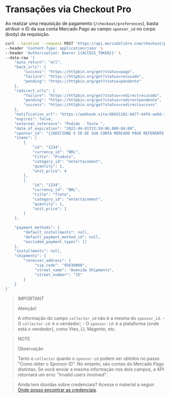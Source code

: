 # Transações via Checkout Pro

Ao realizar uma requisição de pagamento (`/checkout/preferences`), basta atribuir o ID da sua conta Mercado Pago ao campo `sponsor_id` no corpo (body) da requisição.

```bash
curl --location --request POST 'https://api.mercadolibre.com/checkout/preferences' \
--header 'Content-Type: application/json' \
--header 'Authorization: Bearer {{ACCESS_TOKEN}}' \
--data-raw '{
    "auto_return": "all",
    "back_urls": {
        "success": "https://httpbin.org/get?status=pago",
        "failure": "https://httpbin.org/get?status=recusado",
        "pending": "https://httpbin.org/get?status=pendente"
    },
    "redirect_urls": {
        "failure": "https://httpbin.org/get?status=redirectrecusado",
        "pending": "https://httpbin.org/get?status=redirectpendente",
        "success": "https://httpbin.org/get?status=redirectsuccess"
    },
    "notification_url": "https://webhook.site/d69d1102-b677-44f6-ae6d-104a7e813b93",
    "expires": false,
    "external_reference": "Pedido - Teste ",
    "date_of_expiration": "2022-04-01T22:59:00.000-04:00",
    "sponsor_id": "{{ADICIONE O ID DE SUA CONTA MERCADO PAGO REFERENTE A SUA PLATAFORMA}}",
    "items": [
        {
            "id": "1234",
            "currency_id": "BRL",
            "title": "Produto",
            "category_id": "entertainment",
            "quantity": 1,
            "unit_price": 4
        },
        {
            "id": "1234",
            "currency_id": "BRL",
            "title": "frete",
            "category_id": "entertainment",
            "quantity": 1,
            "unit_price": 1
        }
    ],
  
    "payment_methods": {
        "default_installments": null,
        "default_payment_method_id": null,
        "excluded_payment_types": []
    },
    "installments": null,
    "shipments": {
        "receiver_address": {
	         "zip_code": "95630000",
	         "street_name": "Avenida Shipments",
	         "street_number": "15"
        }
    }
}'
```

> IMPORTANT
>
> Atenção!
>
> A informação do campo `collector_id` não é a mesma do `sponsor_id`.
    - O `collector-id`: é o vendedor;
    - O `sponsor-id`: é a plataforma (onde está o vendedor), como Vtex, LI, Magento, etc.

> NOTE
>
> Observação
>
> Tanto o `collector` quanto o `sponsor-id` podem ser obtidos no passo "Como obter o Sponsor ID". No entanto, são contas do Mercado Pago distintas.
Se você enviar a mesma informação nos dois campos, a API retornará um erro: "Invalid users involved".

> Ainda tem dúvidas sobre credenciais? Acesse o material a seguir: [Onde posso encontrar as credenciais](https://www.mercadopago.com.br/developers/pt/support/20214).